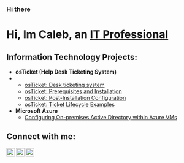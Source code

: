 ### Hi there 

 <h1>Hi, Im Caleb, an <a href="www.linkedin.com/in/caleb-williamswade-906891197">IT Professional</a></h1>

<h2> Information Technology Projects:</h2>

- <b>osTicket (Help Desk Ticketing System)</b>
- 
  - [osTicket: Desk ticketing system](https://github.com/chi2k17/Desk-ticketing--system)
  - [osTicket: Prerequisites and Installation](https://github.com/chi2k17/OsTicket)
  - [osTicket: Post-Installation Configuration](https://github.com/chi2k17/Post-install--Config)
  - [osTicket: Ticket Lifecycle Examples](https://github.com/chi2k17/Ticket---Life-cycle)
- <b>Microsoft Azure</b>
  - [Configuring On-premises Active Directory within Azure VMs](https://github.com/chi2k17/Azure--Network--Protocols)
 
<h2>Connect with me:</h2>

[<img align="left" alt="Josh | Twitter" width="22px" src="https://cdn.jsdelivr.net/npm/simple-icons@v3/icons/twitter.svg" />][twitter]
[<img align="left" alt="Josh | LinkedIn" width="22px" src="https://cdn.jsdelivr.net/npm/simple-icons@v3/icons/linkedin.svg" />][linkedin]
[<img align="left" alt="Josh | Instagram" width="22px" src="https://cdn.jsdelivr.net/npm/simple-icons@v3/icons/instagram.svg" />][instagram]

[twitter]: https://twitter.com/Josh
[instagram]: https://www.instagram.com/Josh
[linkedin]: www.linkedin.com/in/caleb-williamswade-906891197
